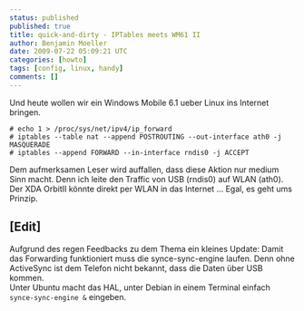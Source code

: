 ```yaml
---
status: published
published: true
title: quick-and-dirty - IPTables meets WM61 II
author: Benjamin Moeller
date: 2009-07-22 05:09:21 UTC
categories: [howto]
tags: [config, linux, handy]
comments: []
---
```


Und heute wollen wir ein Windows Mobile 6.1 ueber Linux ins Internet bringen.  

```
# echo 1 > /proc/sys/net/ipv4/ip_forward  
# iptables --table nat --append POSTROUTING --out-interface ath0 -j MASQUERADE  
# iptables --append FORWARD --in-interface rndis0 -j ACCEPT  
```

Dem aufmerksamen Leser wird auffallen, dass diese Aktion nur medium Sinn macht. Denn ich leite den Traffic von USB (rndis0) auf WLAN (ath0). Der XDA OrbitII könnte direkt per WLAN in das Internet ... Egal, es geht ums Prinzip.  

## [Edit]
Aufgrund des regen Feedbacks zu dem Thema ein kleines Update:
Damit das Forwarding funktioniert muss  die synce-sync-engine laufen. Denn ohne ActiveSync ist dem Telefon nicht bekannt, dass die Daten über USB kommen.  
Unter Ubuntu macht das HAL, unter Debian in einem Terminal einfach `synce-sync-engine &` eingeben.  

